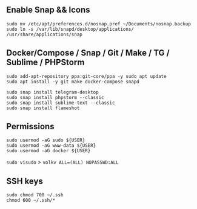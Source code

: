 ## Enable Snap && Icons

```
sudo mv /etc/apt/preferences.d/nosnap.pref ~/Documents/nosnap.backup
sudo ln -s /var/lib/snapd/desktop/applications/ /usr/share/applications/snap
```

## Docker/Compose / Snap / Git / Make / TG / Sublime / PHPStorm

```
sudo add-apt-repository ppa:git-core/ppa -y sudo apt update
sudo apt install -y git make docker-compose snapd
```
```
sudo snap install telegram-desktop
sudo snap install phpstorm --classic
sudo snap install sublime-text --classic
sudo snap install flameshot
```

## Permissions

```
sudo usermod -aG sudo ${USER}
sudo usermod -aG www-data ${USER}
sudo usermod -aG docker ${USER}
```

`sudo visudo` > `volkv ALL=(ALL) NOPASSWD:ALL`


## SSH keys

```
sudo chmod 700 ~/.ssh
chmod 600 ~/.ssh/*
```
